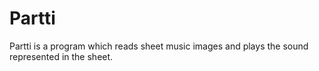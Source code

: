 # Partti

Partti is a program which reads sheet music images and plays the sound represented in the sheet.
